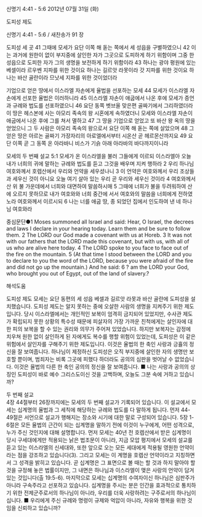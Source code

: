 신명기 4:41 - 5:6 
2012년 07월 31일 (화)

도피성 제도



신명기 4:41 - 5:6 / 새찬송가 91 장


도피성 세 곳
41 그때에 모세가 요단 이쪽 해 돋는 쪽에서 세 성읍을 구별하였으니 42 이는 과거에 원한이 없이 부지중에 살인한 자가 그곳으로 도피하게 하기 위함이며 그중 한 성읍으로 도피한 자가 그의 생명을 보전하게 하기 위함이라 43 하나는 광야 평원에 있는 베셀이라 르우벤 지파를 위한 것이요 하나는 길르앗 라못이라 갓 지파를 위한 것이요 하나는 바산 골란이라 므낫세 지파를 위한 것이었더라

기업으로 얻은 땅에서 이스라엘 자손에게 율법을 선포하는 모세
44 모세가 이스라엘 자손에게 선포한 율법은 이러하니라 45 이스라엘 자손이 애굽에서 나온 후에 모세가 증언과 규례와 법도를 선포하였으니 46 요단 동쪽 벳브올 맞은편 골짜기에서 그리하였더라 이 땅은 헤스본에 사는 아모리 족속의 왕 시혼에게 속하였더니 모세와 이스라엘 자손이 애굽에서 나온 후에 그를 쳐서 멸하고 47 그 땅을 기업으로 얻었고 또 바산 왕 옥의 땅을 얻었으니 그 두 사람은 아모리 족속의 왕으로서 요단 이쪽 해 돋는 쪽에 살았으며 48 그 얻은 땅은 아르논 골짜기 가장자리의 아로엘에서부터 시온산 곧 헤르몬산까지요 49 요단 이쪽 곧 그 동쪽 온 아라바니 비스가 기슭 아래 아라바의 바다까지이니라

모세의 두 번째 설교
5:1 모세가 온 이스라엘을 불러 그들에게 이르되 이스라엘아 오늘 내가 너희의 귀에 말하는 규례와 법도를 듣고 그것을 배우며 지켜 행하라 2 우리 하나님 여호와께서 호렙산에서 우리와 언약을 세우셨나니 3 이 언약은 여호와께서 우리 조상들과 세우신 것이 아니요 오늘 여기 살아 있는 우리 곧 우리와 세우신 것이라 4 여호와께서 산 위 불 가운데에서 너희와 대면하여 말씀하시매 5 그때에 너희가 불을 두려워하여 산에 오르지 못하므로 내가 여호와와 너희 중간에 서서 여호와의 말씀을 너희에게 전하였노라 여호와께서 이르시되 6 나는 너를 애굽 땅, 종 되었던 집에서 인도하여 낸 네 하나님 여호와라

중심문단●1 Moses summoned all Israel and said: Hear, O Israel, the decrees and laws I declare in your hearing today. Learn them and be sure to follow them. 2 The LORD our God made a covenant with us at Horeb. 3 It was not with our fathers that the LORD made this covenant, but with us, with all of us who are alive here today. 4 The LORD spoke to you face to face out of the fire on the mountain. 5 (At that time I stood between the LORD and you to declare to you the word of the LORD, because you were afraid of the fire and did not go up the mountain.) And he said: 6 ? am the LORD your God, who brought you out of Egypt, out of the land of slavery.?

해석도움





도피성 제도  모세는 요단 동편의 세 성읍 베셀과 길르앗 라못과 바산 골란에 도피성을 설치했습니다. 도피성 제도는 알지 못하는 중에 오살한 사람의 생명을 지켜주기 위한 제도입니다. 당시 이스라엘에서는 개인적인 보복이 엄격히 금지되어 있었지만, 수사관 제도가 확립되지 못한 상황의 특수성 때문에 피살자의 가장 가까운 친척에게는 살인자에 대한 피의 보복을 할 수 있는 권리와 의무가 주어져 있었습니다. 하지만 보복자는 감정에 치우쳐 원한 없이 살인하게 된 자에게도 복수를 행할 위험이 있었는데, 도피성은 이 같은 위험에서 살인자를 구해주기 위한 제도입니다. 이것은 율법의 한 축인 사랑과 긍휼의 정신을 잘 보여줍니다. 하나님이 제정하신 도피성은 오직 부지중에 살인한 자의 생명만 보호할 뿐이며, 범죄자는 비록 그곳에 피했다 하더라도 공의의 심판을 벗어날 수 없었습니다. 이것은 율법의 다른 한 축인 공의의 정신을 잘 보여줍니다.
■ 나는 사랑과 공의의 상징인 도피성이 바로 예수 그리스도이신 것을 고백하며, 오늘도 그분 속에 거하고 있습니까?

두 번째 설교  
4장 44절부터 26장까지에는 모세의 두 번째 설교가 기록되어 있습니다. 이 설교에서 모세는 십계명의 율법과 그 세칙에 해당하는 규례와 법도를 다 말하게 됩니다. 먼저 44-49절은 서언으로 설교가 행해지는 장소와 시기에 대한 말로 구성되어 있습니다. 5장 1-6절은 모든 율법의 근간이 되는 십계명을 말하기 전에 이것이 누구에게, 어떤 성격으로, 누가 주신 것인지에 대해 설명합니다. 먼저 모세는 40년 전 호렙산에서 받은 십계명이 당시 구세대에게만 적용되는 낡은 법조문이 아니라, 지금 모압 평지에서 모세의 설교를 듣고 있는 이스라엘의 신세대와, 또한 앞으로 오는 모든 세대에게 적용될 영원한 언약이라는 점을 강조하고 있습니다(3). 그리고 모세는 이 계명을 호렙산 언약이라고 지칭하면서 그 성격을 밝히고 있습니다. 곧 십계명은 그 표면으로 볼 때는 할 것과 하지 말아야 할 것을 규정해 놓은 법률이지만, 그 내면은 하나님과 이스라엘이 맺은 사랑의 언약이 담겨 있는 것입니다(출 19:5-6). 마지막으로 모세는 십계명의 수여자이신 하나님은 심판주가 아니라 구속주라고 선포하고 있습니다. 십계명을 주시는 분은 인간을 효과적으로 통치하기 위한 전제군주로서의 하나님이 아니라, 우리를 더욱 사랑하려는 구주로서의 하나님이십니다.
■ 우리에게 주신 규례와 명령이 규제와 억압이 아니라, 자유와 행복을 위한 것임을 신뢰하고 있습니까?